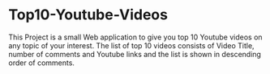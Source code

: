 # Top10-Youtube-Videos
This Project is a small Web application to give you top 10 Youtube videos on any topic of your interest. The list of top 10 videos consists of Video Title, number of comments and Youtube links and the list is shown in descending order of comments. 
